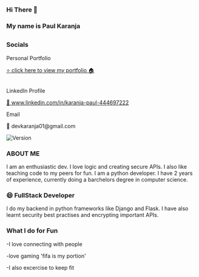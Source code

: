 ### Hi There 👋 

### My name is Paul Karanja<h2>

### Socials
<p>Personal Portfolio</p>
<a href="https://paulkaranja.netlify.app/">  ⭐️ click here to view my portfolio 🏠 </a>
<br><br>
<p>LinkedIn Profile</p>
<p><a href="www.linkedin.com/in/karanja-paul-444697222"> 👀 www.linkedin.com/in/karanja-paul-444697222</a></p>

<p> Email </p>
<p>📩  devkaranja01@gmail.com </p>
<p>
  <img alt="Version" src="https://img.shields.io/badge/version-1.01-blue.svg?cacheSeconds=2592000" />
</p>

### ABOUT ME 
I am an enthusiastic dev. I love logic and creating secure APIs. I also like teaching code to my peers for fun. I am a python developer.
I have 2 years of experience, currently doing a barchelors degree in computer science.

### 😄 FullStack Developer
I do my backend in python frameworks like Django and Flask. I have also learnt security best practises and encrypting important APIs.

### What I do for Fun
<p> -I love connecting with people </p>
<p> -love gaming 'fifa is my portion' </p>
<p> -I also excercise to keep fit </p>
